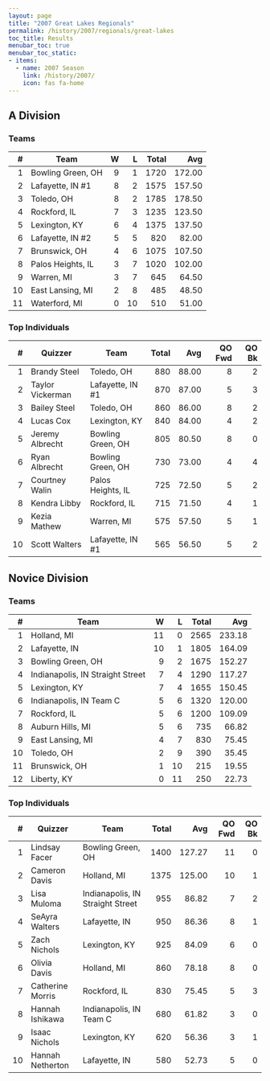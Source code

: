 ```yaml
---
layout: page
title: "2007 Great Lakes Regionals"
permalink: /history/2007/regionals/great-lakes
toc_title: Results
menubar_toc: true
menubar_toc_static:
- items:
  - name: 2007 Season
    link: /history/2007/
    icon: fas fa-home
---
```


## A Division

### Teams

|    # | Team              |    W |    L | Total |    Avg |
| ---: | ----------------- | ---: | ---: | ----: | -----: |
|    1 | Bowling Green, OH |    9 |    1 |  1720 | 172.00 |
|    2 | Lafayette, IN #1  |    8 |    2 |  1575 | 157.50 |
|    3 | Toledo, OH        |    8 |    2 |  1785 | 178.50 |
|    4 | Rockford, IL      |    7 |    3 |  1235 | 123.50 |
|    5 | Lexington, KY     |    6 |    4 |  1375 | 137.50 |
|    6 | Lafayette, IN #2  |    5 |    5 |   820 |  82.00 |
|    7 | Brunswick, OH     |    4 |    6 |  1075 | 107.50 |
|    8 | Palos Heights, IL |    3 |    7 |  1020 | 102.00 |
|    9 | Warren, MI        |    3 |    7 |   645 |  64.50 |
|   10 | East Lansing, MI  |    2 |    8 |   485 |  48.50 |
|   11 | Waterford, MI     |    0 |   10 |   510 |  51.00 |

### Top Individuals

|    # | Quizzer          | Team              | Total |   Avg | QO Fwd | QO Bk |
| ---: | ---------------- | ----------------- | ----: | ----: | -----: | ----: |
|    1 | Brandy Steel     | Toledo, OH        |   880 | 88.00 |      8 |     2 |
|    2 | Taylor Vickerman | Lafayette, IN #1  |   870 | 87.00 |      5 |     3 |
|    3 | Bailey Steel     | Toledo, OH        |   860 | 86.00 |      8 |     2 |
|    4 | Lucas Cox        | Lexington, KY     |   840 | 84.00 |      4 |     2 |
|    5 | Jeremy Albrecht  | Bowling Green, OH |   805 | 80.50 |      8 |     0 |
|    6 | Ryan Albrecht    | Bowling Green, OH |   730 | 73.00 |      4 |     4 |
|    7 | Courtney Walin   | Palos Heights, IL |   725 | 72.50 |      5 |     2 |
|    8 | Kendra Libby     | Rockford, IL      |   715 | 71.50 |      4 |     1 |
|    9 | Kezia Mathew     | Warren, MI        |   575 | 57.50 |      5 |     1 |
|   10 | Scott Walters    | Lafayette, IN #1  |   565 | 56.50 |      5 |     2 |

## Novice Division

### Teams

|    # | Team                             |    W |    L | Total |    Avg |
| ---: | -------------------------------- | ---: | ---: | ----: | -----: |
|    1 | Holland, MI                      |   11 |    0 |  2565 | 233.18 |
|    2 | Lafayette, IN                    |   10 |    1 |  1805 | 164.09 |
|    3 | Bowling Green, OH                |    9 |    2 |  1675 | 152.27 |
|    4 | Indianapolis, IN Straight Street |    7 |    4 |  1290 | 117.27 |
|    5 | Lexington, KY                    |    7 |    4 |  1655 | 150.45 |
|    6 | Indianapolis, IN Team C          |    5 |    6 |  1320 | 120.00 |
|    7 | Rockford, IL                     |    5 |    6 |  1200 | 109.09 |
|    8 | Auburn Hills, MI                 |    5 |    6 |   735 |  66.82 |
|    9 | East Lansing, MI                 |    4 |    7 |   830 |  75.45 |
|   10 | Toledo, OH                       |    2 |    9 |   390 |  35.45 |
|   11 | Brunswick, OH                    |    1 |   10 |   215 |  19.55 |
|   12 | Liberty, KY                      |    0 |   11 |   250 |  22.73 |

### Top Individuals

|    # | Quizzer          | Team                             | Total |    Avg | QO Fwd | QO Bk |
| ---: | ---------------- | -------------------------------- | ----: | -----: | -----: | ----: |
|    1 | Lindsay Facer    | Bowling Green, OH                |  1400 | 127.27 |     11 |     0 |
|    2 | Cameron Davis    | Holland, MI                      |  1375 | 125.00 |     10 |     1 |
|    3 | Lisa Muloma      | Indianapolis, IN Straight Street |   955 |  86.82 |      7 |     2 |
|    4 | SeAyra Walters   | Lafayette, IN                    |   950 |  86.36 |      8 |     1 |
|    5 | Zach Nichols     | Lexington, KY                    |   925 |  84.09 |      6 |     0 |
|    6 | Olivia Davis     | Holland, MI                      |   860 |  78.18 |      8 |     0 |
|    7 | Catherine Morris | Rockford, IL                     |   830 |  75.45 |      5 |     3 |
|    8 | Hannah Ishikawa  | Indianapolis, IN Team C          |   680 |  61.82 |      3 |     0 |
|    9 | Isaac Nichols    | Lexington, KY                    |   620 |  56.36 |      3 |     1 |
|   10 | Hannah Netherton | Lafayette, IN                    |   580 |  52.73 |      5 |     0 |

